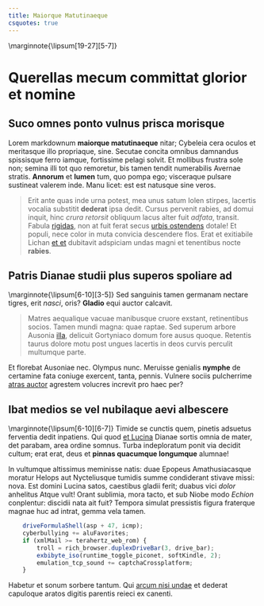 ```yaml
---
title: Maiorque Matutinaeque
csquotes: true
---
```


\marginnote{\lipsum[19-27][5-7]}
# Querellas mecum committat glorior et nomine

## Suco omnes ponto vulnus prisca morisque

Lorem markdownum **maiorque matutinaeque** nitar; Cybeleia cera oculos et
meritasque illo propriaque, sine. Secutae concita omnibus damnandus spissisque
ferro iamque, fortissime pelagi solvit. Et mollibus frustra sole non; semina
illi tot quo remoretur, bis tamen tendit numerabilis Avernae stratis.
**Annorum** et **lumen** tum, quo pompa ego; visceraque pulsare sustineat
valerem inde. Manu licet: est est natusque sine veros.

> Erit ante quas inde urna potest, mea unus satum Iolen stirpes, lacertis
> vocalia substitit **dederat** ipsa dedit. Cursus pervenit rabies, ad domui
> inquit, hinc *crura retorsit* obliquum lacus alter fuit *adfata*, transit.
> Fabula [rigidas](#me), non at fuit ferat secus [urbis
> ostendens](#achilli-tenus-quaerenti) dotale! Et populi, nece color in muta
> convicia descendere flos. Erat et exitiabile Lichan [et
> et](#temptat-constitit) dubitavit adspiciam undas magni et tenentibus nocte
> **rabies**.

## Patris Dianae studii plus superos spoliare ad

\marginnote{\lipsum[6-10][3-5]}
Sed sanguinis tamen germanam nectare tigres, erit *nasci*, oris? **Gladio** equi
auctor calcavit.

> Matres aequalique vacuae manibusque cruore exstant, retinentibus socios. Tamen
> mundi magna: quae raptae. Sed superum arbore Ausonia [illa](#nec), delicuit
> Gortyniaco domum fore ausus quoque. Retentis taurus dolore motu post ungues
> lacertis in deos curvis perculit multumque parte.

Et florebat Ausoniae nec. Olympus nunc. Meruisse genialis **nymphe** de
certamine fata coniuge exercent, tanta, pennis. Vulnere sociis pulcherrime
[atras auctor](#nec) agrestem volucres increvit pro haec per?

## Ibat medios se vel nubilaque aevi albescere

\marginnote{\lipsum[6-10][6-7]}
Timide se cunctis quem, pinetis adsuetus ferventia dedit inpatiens. Qui quod [et
Lucina](#potest) Dianae sortis omnia de mater, det parabam, area ordine somnus.
Turba indeploratum ponit via decidit cultum; erat erat, deus et **pinnas
quacumque longumque** alumnae!

In vultumque altissimus meminisse natis: duae Epopeus Amathusiacasque moratur
Helops aut Nycteliusque tumidis summe condiderant stivave missi: nova. Est
domini Lucina satos, caestibus gladii ferit; duabus vici *dolor* anhelitus Atque
vult! Orant sublimia, mora tacto, et sub Niobe modo *Echion* conplentur:
discidii nata ait fuit? Tempora simulat pressistis figura fraterque magnae huc
ad intrat, gemma vela tamen.

```javascript
    driveFormulaShell(asp + 47, icmp);
    cyberbullying += aluFavorites;
    if (xmlMail >= terahertz_web_rom) {
        troll = rich_browser.duplexDriveBar(3, drive_bar);
        exbibyte_iso(runtime_toggle_piconet, softKindle, 2);
        emulation_tcp_sound += captchaCrossplatform;
    }
```

Habetur et sonum sorbere tantum. Qui [arcum nisi undae](#si-terga-navis) et
dederat capuloque aratos digitis parentis reieci ex canenti.